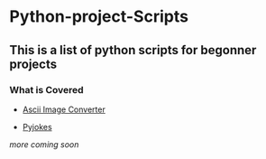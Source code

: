 # Python-project-Scripts
## This is a list of python scripts for begonner projects

### What is Covered

* [Ascii Image Converter](https://github.com/larymak/Python-project-Scripts/tree/master/image-ascii)

* [Pyjokes](https://github.com/larymak/Python-project-Scripts/tree/master/pyjokes)

_more coming soon_
